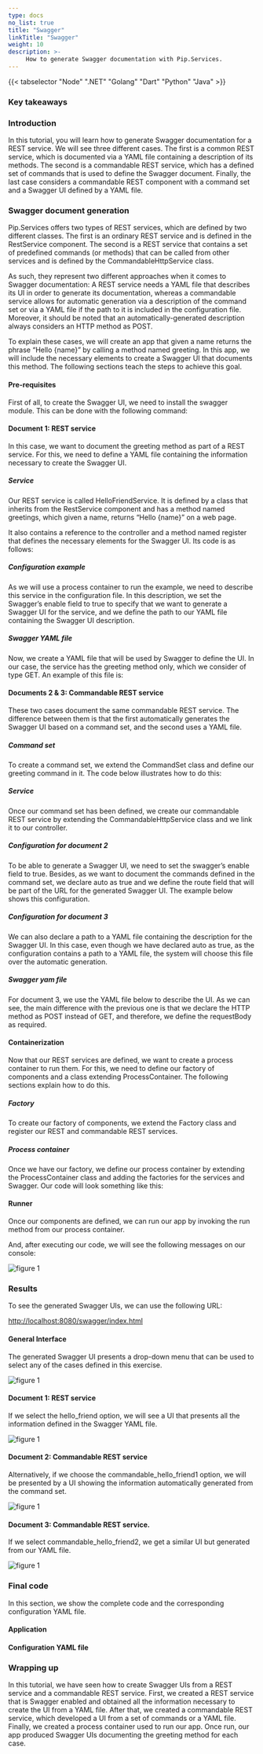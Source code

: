```yaml
---
type: docs
no_list: true
title: "Swagger"
linkTitle: "Swagger"
weight: 10
description: >-
     How to generate Swagger documentation with Pip.Services.
---
```

{{< tabselector "Node" ".NET" "Golang" "Dart" "Python" "Java" >}}
### Key takeaways
### Introduction

In this tutorial, you will learn how to generate Swagger documentation for a REST service. We will see three different cases. The first is a common REST service, which is documented via a YAML file containing a description of its methods. The second is a commandable REST service, which has a defined set of commands that is used to define the Swagger document. Finally, the last case considers a commandable REST component with a command set and a Swagger UI defined by a YAML file. 

### Swagger document generation

Pip.Services offers two types of REST services, which are defined by two different classes. The first is an ordinary REST service and is defined in the RestService component. The second is a REST service that contains a set of predefined commands (or methods) that can be called from other services and is defined by the CommandableHttpService class. 

As such, they represent two different approaches when it comes to Swagger documentation: A REST service needs a YAML file that describes its UI in order to generate its documentation, whereas a commandable service allows for automatic generation via a description of the command set or via a YAML file if the path to it is included in the configuration file. Moreover, it should be noted that an automatically-generated description always considers an HTTP method as POST.

To explain these cases, we will create an app that given a name returns the phrase “Hello {name}” by calling a method named greeting. In this app, we will include the necessary elements to create a Swagger UI that documents this method. The following sections teach the steps to achieve this goal.

#### Pre-requisites

First of all, to create the Swagger UI, we need to install the swagger module. This can be done with the following command:

#### Document 1: REST service

In this case, we want to document the greeting method as part of a REST service. For this, we need to define a YAML file containing the information necessary to create the Swagger UI. 

##### Service

Our REST service is called HelloFriendService. It is defined by a class that inherits from the RestService component and has a method named greetings, which given a name, returns “Hello {name}” on a web page. 

It also contains a reference to the controller and a method named register that defines the necessary elements for the Swagger UI. Its code is as follows:


##### Configuration example

As we will use a process container to run the example, we need to describe this service in the configuration file. In this description, we set the Swagger’s enable field to true to specify that we want to generate a Swagger UI for the service, and we define the path to our YAML file containing the Swagger UI description.

##### Swagger YAML file

Now, we create a YAML file that will be used by Swagger to define the UI. In our case, the service has the greeting method only, which we consider of type GET. An example of this file is:

#### Documents 2 & 3: Commandable REST service

These two cases document the same commandable REST service. The difference between them is that the first automatically generates the Swagger UI based on a command set, and the second uses a YAML file.

##### Command set

To create a command set, we extend the CommandSet class and define our greeting command in it. The code below illustrates how to do this:

##### Service

Once our command set has been defined, we create our commandable REST service by extending the CommandableHttpService class and we link it to our controller.

##### Configuration for document 2

To be able to generate a Swagger UI, we need to set the swagger’s enable field to true. Besides, as we want to document the commands defined in the command set, we declare auto as true and we define the route field that will be part of the URL for the generated Swagger UI. The example below shows this configuration.

##### Configuration for document 3

We can also declare a path to a YAML file containing the description for the Swagger UI. In this case, even though we have declared auto as true, as the configuration contains a path to a YAML file, the system will choose this file over the automatic generation.

##### Swagger yam file

For document 3, we use the YAML file below to describe the UI. As we can see, the main difference with the previous one is that we declare the HTTP method as POST instead of GET, and therefore, we define the requestBody as required.

#### Containerization

Now that our REST services are defined, we want to create a process container to run them. For this, we need to define our factory of components and a class extending ProcessContainer. The following sections explain how to do this.

##### Factory

To create our factory of components, we extend the Factory class and register our REST and commandable REST services. 

##### Process container

Once we have our factory, we define our process container by extending the ProcessContainer class and adding the factories for the services and Swagger. Our code will look something like this:

#### Runner

Once our components are defined, we can run our app by invoking the run method from our process container.

And, after executing our code, we will see the following messages on our console:

![figure 1](./figure1.png)

### Results

To see the generated Swagger UIs, we can use the following URL:

[http://localhost:8080/swagger/index.html ]()


#### General Interface

The generated Swagger UI presents a drop-down menu that can be used to select any of the cases defined in this exercise.

![figure 1](./figure2.png)

#### Document 1: REST service

If we select the hello_friend option, we will see a UI that presents all the information defined in the Swagger YAML file.

![figure 1](./figure3.png)

#### Document 2: Commandable REST service

Alternatively, if we choose the commandable_hello_friend1 option, we will be presented by a UI showing the information automatically generated from the command set.

![figure 1](./figure4.png)

#### Document 3: Commandable REST service.

If we select commandable_hello_friend2, we get a similar UI but generated from our YAML file.

![figure 1](./figure5.png)

### Final code

In this section, we show the complete code and the corresponding configuration YAML file.

#### Application

#### Configuration YAML file



### Wrapping up

In this tutorial, we have seen how to create Swagger UIs from a REST service and a commandable REST service. First, we created a REST service that is Swagger enabled and obtained all the information necessary to create the UI from a YAML file. After that, we created a commandable REST service, which developed a UI from a set of commands or a YAML file. Finally, we created a process container used to run our app. Once run, our app produced Swagger UIs documenting the greeting method for each case.
